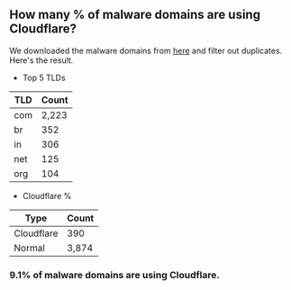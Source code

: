 ## How many % of malware domains are using Cloudflare?


We downloaded the malware domains from [here](https://urlhaus.abuse.ch) and filter out duplicates.
Here's the result.


[//]: # (start replacement)


- Top 5 TLDs

| TLD | Count |
| --- | --- |
| com | 2,223 |
| br | 352 |
| in | 306 |
| net | 125 |
| org | 104 |


- Cloudflare %

| Type | Count |
| --- | --- |
| Cloudflare | 390 |
| Normal | 3,874 |


### 9.1% of malware domains are using Cloudflare.